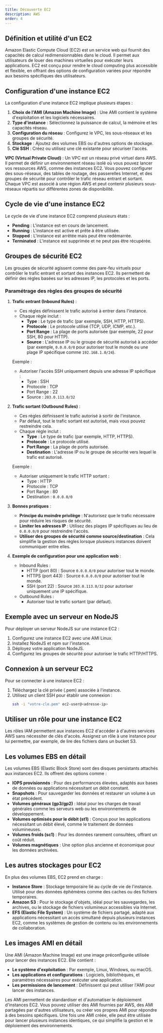 ```yaml
---
title: Découverte EC2
description: AWS
order: 4
---
```

## Définition et utilité d'un EC2
Amazon Elastic Compute Cloud (EC2) est un service web qui fournit des capacités de calcul redimensionnables dans le cloud. Il permet aux utilisateurs de louer des machines virtuelles pour exécuter leurs applications. EC2 est conçu pour rendre le cloud computing plus accessible et flexible, en offrant des options de configuration variées pour répondre aux besoins spécifiques des utilisateurs.

## Configuration d'une instance EC2 
La configuration d'une instance EC2 implique plusieurs étapes :
1. **Choix de l'AMI (Amazon Machine Image)** : Une AMI contient le système d'exploitation et les logiciels nécessaires.
2. **Type d'instance** : Sélectionnez la puissance de calcul, la mémoire et les capacités réseau.
3. **Configuration du réseau** : Configurez le VPC, les sous-réseaux et les groupes de sécurité.
4. **Stockage** : Ajoutez des volumes EBS ou d'autres options de stockage.
5. **Clé SSH** : Créez ou utilisez une clé existante pour sécuriser l'accès.

**VPC (Virtual Private Cloud)** : Un VPC est un réseau privé virtuel dans AWS. Il permet de définir un environnement réseau isolé où vous pouvez lancer vos ressources AWS, comme des instances EC2. Vous pouvez configurer des sous-réseaux, des tables de routage, des passerelles Internet, et des groupes de sécurité pour contrôler le trafic réseau entrant et sortant. Chaque VPC est associé à une région AWS et peut contenir plusieurs sous-réseaux répartis sur différentes zones de disponibilité.

## Cycle de vie d'une instance EC2
Le cycle de vie d'une instance EC2 comprend plusieurs états :
- **Pending** : L'instance est en cours de lancement.
- **Running** : L'instance est active et prête à être utilisée.
- **Stopped** : L'instance est arrêtée mais peut être redémarrée.
- **Terminated** : L'instance est supprimée et ne peut pas être récupérée.

## Groupes de sécurité EC2
Les groupes de sécurité agissent comme des pare-feu virtuels pour contrôler le trafic entrant et sortant des instances EC2. Ils permettent de définir des règles basées sur les adresses IP, les protocoles et les ports.

### Paramétrage des règles des groupes de sécurité
1. **Trafic entrant (Inbound Rules)** :
   - Ces règles définissent le trafic autorisé à entrer dans l'instance.
   - Chaque règle inclut :
     - **Type** : Le type de trafic (par exemple, SSH, HTTP, HTTPS).
     - **Protocole** : Le protocole utilisé (TCP, UDP, ICMP, etc.).
     - **Port Range** : La plage de ports autorisée (par exemple, 22 pour SSH, 80 pour HTTP).
     - **Source** : L'adresse IP ou le groupe de sécurité autorisé à accéder (par exemple, `0.0.0.0/0` pour autoriser tout le monde ou une plage IP spécifique comme `192.168.1.0/24`).

   Exemple :
   - Autoriser l'accès SSH uniquement depuis une adresse IP spécifique :
     - Type : SSH
     - Protocole : TCP
     - Port Range : 22
     - Source : `203.0.113.0/32`

2. **Trafic sortant (Outbound Rules)** :
   - Ces règles définissent le trafic autorisé à sortir de l'instance.
   - Par défaut, tout le trafic sortant est autorisé, mais vous pouvez restreindre cela.
   - Chaque règle inclut :
     - **Type** : Le type de trafic (par exemple, HTTP, HTTPS).
     - **Protocole** : Le protocole utilisé.
     - **Port Range** : La plage de ports autorisée.
     - **Destination** : L'adresse IP ou le groupe de sécurité vers lequel le trafic est autorisé.

   Exemple :
   - Autoriser uniquement le trafic HTTP sortant :
     - Type : HTTP
     - Protocole : TCP
     - Port Range : 80
     - Destination : `0.0.0.0/0`

3. **Bonnes pratiques** :
   - **Principe du moindre privilège** : N'autorisez que le trafic nécessaire pour réduire les risques de sécurité.
   - **Limiter les adresses IP** : Utilisez des plages IP spécifiques au lieu de `0.0.0.0/0` pour restreindre l'accès.
   - **Utiliser des groupes de sécurité comme source/destination** : Cela simplifie la gestion des règles lorsque plusieurs instances doivent communiquer entre elles.

4. **Exemple de configuration pour une application web** :
   - Inbound Rules :
     - HTTP (port 80) : Source `0.0.0.0/0` pour autoriser tout le monde.
     - HTTPS (port 443) : Source `0.0.0.0/0` pour autoriser tout le monde.
     - SSH (port 22) : Source `203.0.113.0/32` pour autoriser uniquement une IP spécifique.
   - Outbound Rules :
     - Autoriser tout le trafic sortant (par défaut).

## Exemple avec un serveur en NodeJS
Pour déployer un serveur NodeJS sur une instance EC2 :
1. Configurez une instance EC2 avec une AMI Linux.
2. Installez NodeJS et npm sur l'instance.
3. Déployez votre application NodeJS.
4. Configurez les groupes de sécurité pour autoriser le trafic HTTP/HTTPS.

## Connexion à un serveur EC2
Pour se connecter à une instance EC2 :
1. Téléchargez la clé privée (.pem) associée à l'instance.
2. Utilisez un client SSH pour établir une connexion :
   ```bash
   ssh -i "votre-cle.pem" ec2-user@<adresse-ip>
   ```

## Utiliser un rôle pour une instance EC2
Les rôles IAM permettent aux instances EC2 d'accéder à d'autres services AWS sans nécessiter de clés d'accès. Assignez un rôle à une instance pour lui permettre, par exemple, de lire des fichiers dans un bucket S3.

## Les volumes EBS en détail
Les volumes EBS (Elastic Block Store) sont des disques persistants attachés aux instances EC2. Ils offrent des options comme :
- **IOPS provisionnés** : Pour des performances élevées, adaptés aux bases de données ou applications nécessitant un débit constant.
- **Snapshots** : Pour sauvegarder les données et restaurer un volume à un état précédent.
- **Volumes généraux (gp3/gp2)** : Idéal pour les charges de travail générales comme les serveurs web ou les environnements de développement.
- **Volumes optimisés pour le débit (st1)** : Conçus pour les applications nécessitant un débit élevé, comme le traitement de données volumineuses.
- **Volumes froids (sc1)** : Pour les données rarement consultées, offrant un coût réduit.
- **Volumes magnétiques** : Une option plus ancienne et économique pour les données archivées.

## Les autres stockages pour EC2
En plus des volumes EBS, EC2 prend en charge :
- **Instance Store** : Stockage temporaire lié au cycle de vie de l'instance. Utilisé pour des données éphémères comme des caches ou des fichiers temporaires.
- **Amazon S3** : Pour le stockage d'objets, idéal pour les sauvegardes, les archives, ou le stockage de fichiers volumineux accessibles via Internet.
- **EFS (Elastic File System)** : Un système de fichiers partagé, adapté aux applications nécessitant un accès simultané depuis plusieurs instances EC2, comme les systèmes de gestion de contenu ou les environnements de collaboration.

## Les images AMI en détail
Une AMI (Amazon Machine Image) est une image préconfigurée utilisée pour lancer des instances EC2. Elle contient :
- **Le système d'exploitation** : Par exemple, Linux, Windows, ou macOS.
- **Les applications et configurations** : Logiciels, bibliothèques, et paramètres nécessaires pour exécuter une application.
- **Les permissions de lancement** : Définissent qui peut utiliser l'AMI pour lancer des instances.

Les AMI permettent de standardiser et d'automatiser le déploiement d'instances EC2. Vous pouvez utiliser des AMI fournies par AWS, des AMI partagées par d'autres utilisateurs, ou créer vos propres AMI pour répondre à des besoins spécifiques. Une fois une AMI créée, elle peut être utilisée pour lancer plusieurs instances identiques, ce qui simplifie la gestion et le déploiement des environnements.

